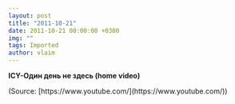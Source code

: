```yaml
---
layout: post
title: "2011-10-21"
date: 2011-10-21 00:00:00 +0300
img: ""
tags: Imported
author: vlaim
---
```


**ICY-Один день не здесь (home video)**

<div class="attribution">(<span>Source:</span> [https://www.youtube.com/](https://www.youtube.com/))</div>